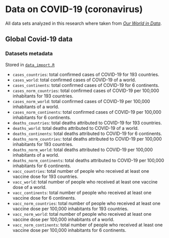 

# Data on COVID-19 (coronavirus) 

All data sets analyzed in this research where taken from [_Our World in Data_](https://ourworldindata.org/coronavirus).



## Global Covid-19 data

### Datasets metadata

Stored in [`data_import.R`](data_import.R)

* `cases_countries`: total confirmed cases of COVID-19 for 193 countries.
* `cases_world`: total confirmed cases of COVID-19 of a world.
* `cases_continents`: total confirmed cases of COVID-19 for 6 continents.
* `cases_norm_countries`: total confirmed cases of COVID-19 per 100,000 inhabitants for 193 countries.
* `cases_norm_world`: total confirmed cases of COVID-19 per 100,000 inhabitants of a world.
* `cases_norm_continents`: total confirmed cases of COVID-19 per 100,000 inhabitants for 6 continents.
* `deaths_countries`: total deaths attributed to COVID-19 for 193 countries.
* `deaths_world`:  total deaths attributed to COVID-19 of a world.
* `deaths_continents`:  total deaths attributed to COVID-19 for 6 continents.
* `deaths_norm_countries`: total deaths attributed to COVID-19 per 100,000 inhabitants for 193 countries.
* `deaths_norm_world`: total deaths attributed to COVID-19 per 100,000 inhabitants of a world.
* `deaths_norm_continents`: total deaths attributed to COVID-19 per 100,000 inhabitants for 6 continents. 
* `vacc_countries`: total number of people who received at least one vaccine dose for 193 countries.
* `vacc_world`: total number of people who received at least one vaccine dose of a world.
* `vacc_continents`: total number of people who received at least one vaccine dose for 6 continents.
* `vacc_norm_countries`: total number of people who received at least one vaccine dose per 100,000 inhabitants for 193 countries.
* `vacc_norm_world`: total number of people who received at least one vaccine dose per 100,000 inhabitants of a world.
* `vacc_norm_continents`: total number of people who received at least one vaccine dose per 100,000 inhabitants for 6 continents. 
